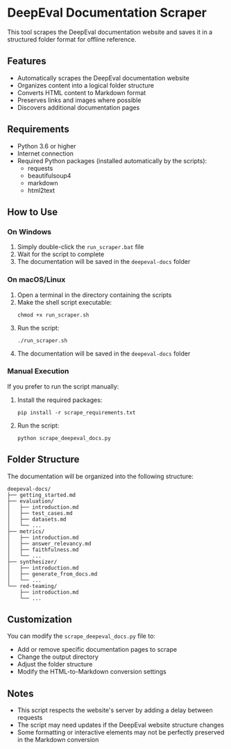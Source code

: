 # DeepEval Documentation Scraper

This tool scrapes the DeepEval documentation website and saves it in a structured folder format for offline reference.

## Features

- Automatically scrapes the DeepEval documentation website
- Organizes content into a logical folder structure
- Converts HTML content to Markdown format
- Preserves links and images where possible
- Discovers additional documentation pages

## Requirements

- Python 3.6 or higher
- Internet connection
- Required Python packages (installed automatically by the scripts):
  - requests
  - beautifulsoup4
  - markdown
  - html2text

## How to Use

### On Windows

1. Simply double-click the `run_scraper.bat` file
2. Wait for the script to complete
3. The documentation will be saved in the `deepeval-docs` folder

### On macOS/Linux

1. Open a terminal in the directory containing the scripts
2. Make the shell script executable:
   ```
   chmod +x run_scraper.sh
   ```
3. Run the script:
   ```
   ./run_scraper.sh
   ```
4. The documentation will be saved in the `deepeval-docs` folder

### Manual Execution

If you prefer to run the script manually:

1. Install the required packages:
   ```
   pip install -r scrape_requirements.txt
   ```
2. Run the script:
   ```
   python scrape_deepeval_docs.py
   ```

## Folder Structure

The documentation will be organized into the following structure:

```
deepeval-docs/
├── getting_started.md
├── evaluation/
│   ├── introduction.md
│   ├── test_cases.md
│   ├── datasets.md
│   └── ...
├── metrics/
│   ├── introduction.md
│   ├── answer_relevancy.md
│   ├── faithfulness.md
│   └── ...
├── synthesizer/
│   ├── introduction.md
│   ├── generate_from_docs.md
│   └── ...
└── red-teaming/
    ├── introduction.md
    └── ...
```

## Customization

You can modify the `scrape_deepeval_docs.py` file to:

- Add or remove specific documentation pages to scrape
- Change the output directory
- Adjust the folder structure
- Modify the HTML-to-Markdown conversion settings

## Notes

- This script respects the website's server by adding a delay between requests
- The script may need updates if the DeepEval website structure changes
- Some formatting or interactive elements may not be perfectly preserved in the Markdown conversion
